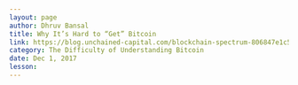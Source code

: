 ```yaml
---
layout: page
author: Dhruv Bansal
title: Why It’s Hard to “Get” Bitcoin
link: https://blog.unchained-capital.com/blockchain-spectrum-806847e1c575
category: The Difficulty of Understanding Bitcoin
date: Dec 1, 2017
lesson: 
---
```

